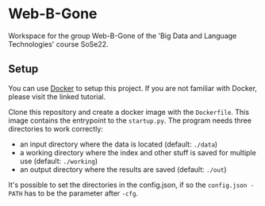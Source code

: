 # Web-B-Gone

Workspace for the group Web-B-Gone of the 'Big Data and Language Technologies' course SoSe22.

## Setup
You can use [Docker](https://www.docker.com/101-tutorial) to setup this project. If you are not familiar with Docker, 
please visit the linked tutorial.

Clone this repository and create a docker image with the ``Dockerfile``. This image contains the entrypoint to the ``startup.py``. 
The program needs three directories to work correctly:
 - an input directory where the data is located (default: ``./data``)
 - a working directory where the index and other stuff is saved for multiple use (default: ``./working``)
 - an output directory where the results are saved (default: ``./out``)
 
It's possible to set the directories in the config.json, if so the ``config.json - PATH`` has to be the
parameter after ``-cfg``. 
